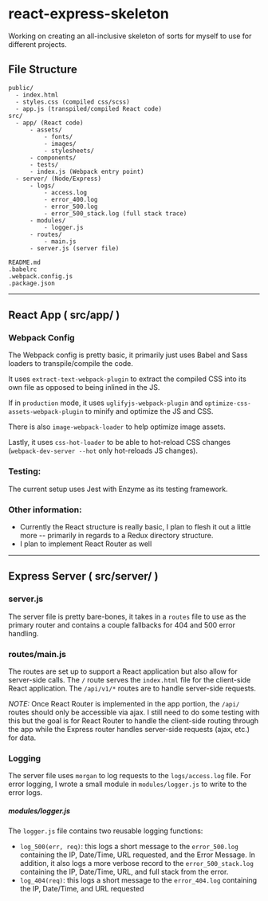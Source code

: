 # react-express-skeleton
Working on creating an all-inclusive skeleton of sorts for myself to use for different projects.

## File Structure
```
public/
  - index.html
  - styles.css (compiled css/scss)
  - app.js (transpiled/compiled React code)
src/
  - app/ (React code)
      - assets/
          - fonts/
          - images/
          - stylesheets/
      - components/
      - tests/
      - index.js (Webpack entry point)
  - server/ (Node/Express)
      - logs/
          - access.log
          - error_400.log
          - error_500.log
          - error_500_stack.log (full stack trace)
      - modules/
          - logger.js
      - routes/
          - main.js
      - server.js (server file)

README.md
.babelrc
.webpack.config.js
.package.json         
```

---

## React App ( src/app/ )
### Webpack Config
The Webpack config is pretty basic, it primarily just uses Babel and Sass loaders to transpile/compile the code.

It uses `extract-text-webpack-plugin` to extract the compiled CSS into its own file as opposed to being inlined in the JS.

If in `production` mode, it uses `uglifyjs-webpack-plugin` and `optimize-css-assets-webpack-plugin` to minify and optimize the JS and CSS.

There is also `image-webpack-loader` to help optimize image assets.

Lastly, it uses `css-hot-loader` to be able to hot-reload CSS changes (`webpack-dev-server --hot` only hot-reloads JS changes).

### Testing:
The current setup uses Jest with Enzyme as its testing framework.

### Other information:
* Currently the React structure is really basic, I plan to flesh it out a little more -- primarily in regards to a Redux directory structure.
* I plan to implement React Router as well

---

## Express Server ( src/server/ )
### server.js
The server file is pretty bare-bones, it takes in a `routes` file to use as the primary router and contains a couple fallbacks for 404 and 500 error handling.

### routes/main.js
The routes are set up to support a React application but also allow for server-side calls. The `/` route serves the `index.html` file for the client-side React application. The `/api/v1/*` routes are to handle server-side requests.

_NOTE:_ Once React Router is implemented in the app portion, the `/api/` routes should only be accessible via ajax. I still need to do some testing with this but the goal is for React Router to handle the client-side routing through the app while the Express router handles server-side requests (ajax, etc.) for data.

### Logging
The server file uses `morgan` to log requests to the `logs/access.log` file. For error logging, I wrote a small module in `modules/logger.js` to write to the error logs.
##### modules/logger.js
The `logger.js` file contains two reusable logging functions:
* `log_500(err, req)`:  this logs a short message to the `error_500.log` containing the IP, Date/Time, URL requested, and the Error Message. In addition, it also logs a more verbose record to the `error_500_stack.log` containing the IP, Date/Time, URL, and full stack from the error.
* `log_404(req)`: this logs a short message to the `error_404.log` containing the IP, Date/Time, and URL requested
